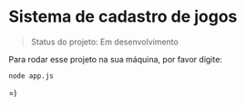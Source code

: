 <h1>Sistema de cadastro de jogos</h1>

> Status do projeto: Em desenvolvimento

Para rodar esse projeto na sua máquina, por favor digite:

```
node app.js
```
=)